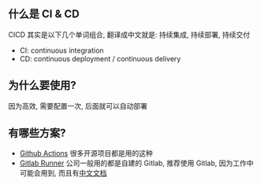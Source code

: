 ## 什么是 CI & CD

CICD 其实是以下几个单词组合, 翻译成中文就是: 持续集成, 持续部署, 持续交付

- CI: continuous integration
- CD: continuous deployment / continuous delivery

## 为什么要使用?

因为高效, 需要配置一次, 后面就可以自动部署

## 有哪些方案?

- [Github Actions](https://docs.github.com/en/actions) 很多开源项目都是用的这种
- [Gitlab Runner](https://docs.gitlab.com/runner/configuration/advanced-configuration.html) 公司一般用的都是自建的 Gitlab,
  推荐使用 Gitlab, 因为工作中可能会用到, 而且有[中文文档](https://docs.gitlab.com/runner/configuration/advanced-configuration.html)
